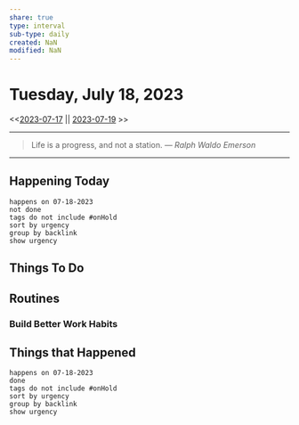 ```yaml
---
share: true
type: interval
sub-type: daily
created: NaN 
modified: NaN
---
```

# Tuesday, July 18, 2023
<<[2023-07-17](./2023-07-17.md) || [2023-07-19](./2023-07-19.md) >>

---

> Life is a progress, and not a station.
> — <cite>Ralph Waldo Emerson</cite>

---
## Happening Today
```tasks
happens on 07-18-2023
not done
tags do not include #onHold
sort by urgency
group by backlink
show urgency
```

## Things To Do



## Routines

### Build Better Work Habits





## Things that Happened



```tasks
happens on 07-18-2023
done
tags do not include #onHold
sort by urgency
group by backlink
show urgency
```